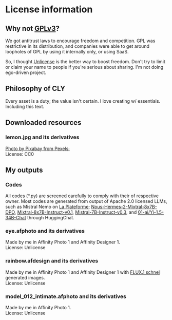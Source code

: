 # License information
## Why not [GPLv3](https://www.gnu.org/licenses/gpl-3.0.html)?
We got antitrust laws to encourage freedom and competition. GPL was restrictive in its distribution, and companies were able to get around loopholes of GPL by using it internally only, or using SaaS.

So, I thought [Unlicense](https://unlicense.org/) is the better way to boost freedom. Don't try to limit or claim your name to people if you're serious about sharing. I'm not doing ego-driven project.

## Philosophy of CLY
Every asset is a duty; the value isn't certain. I love creating w/ essentials. Including this text.

## Downloaded resources
### **lemon.jpg and its derivatives**
[Photo by Pixabay from Pexels:](https://www.pexels.com/photo/closeup-of-sliced-lemon-556414/)  
License: CC0  

## My outputs
### Codes
All codes (*.py) are screened carefully to comply with their of respective owner. Most codes are generated from output of Apache 2.0 licensed LLMs, such as Mistral Nemo on [La Plateforme](https://chat.mistral.ai/); [Nous-Hermes-2-Mixtral-8x7B-DPO](https://huggingface.co/NousResearch/Nous-Hermes-2-Mixtral-8x7B-DPO), [Mixtral-8x7B-Instruct-v0.1](https://huggingface.co/chat/models/mistralai/Mixtral-8x7B-Instruct-v0.1), [Mistral-7B-Instruct-v0.3](https://huggingface.co/chat/models/mistralai/Mistral-7B-Instruct-v0.3), and [01-ai/Yi-1.5-34B-Chat](https://huggingface.co/chat/models/01-ai/Yi-1.5-34B-Chat) through HuggingChat.

### **eye.afphoto and its derivatives**
Made by me in Affinity Photo 1 and Affinity Designer 1.  
License: Unlicense  

### **rainbow.afdesign and its derivatives**
Made by me in Affinity Photo 1 and Affinity Designer 1 with [FLUX.1 schnel](https://huggingface.co/spaces/black-forest-labs/FLUX.1-schnell) generated images.  
License: Unlicense  

### **model_012_intimate.afphoto and its derivatives**
Made by me in Affinity Photo 1.  
License: Unlicense  
